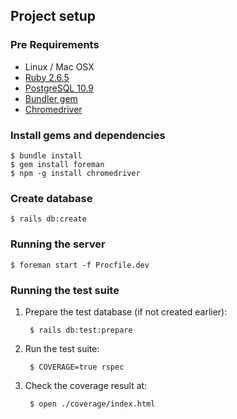 ## Project setup
### Pre Requirements
* Linux / Mac OSX
* [Ruby 2.6.5](https://www.ruby-lang.org)
* [PostgreSQL 10.9](https://www.postgresql.org)
* [Bundler gem](https://github.com/bundler/bundler)
* [Chromedriver](https://sites.google.com/a/chromium.org/chromedriver/home)

### Install gems and dependencies

    $ bundle install
    $ gem install foreman
    $ npm -g install chromedriver

### Create database

    $ rails db:create

### Running the server

    $ foreman start -f Procfile.dev

### Running the test suite

1. Prepare the test database (if not created earlier):

        $ rails db:test:prepare

2. Run the test suite:

        $ COVERAGE=true rspec

4. Check the coverage result at:

        $ open ./coverage/index.html
